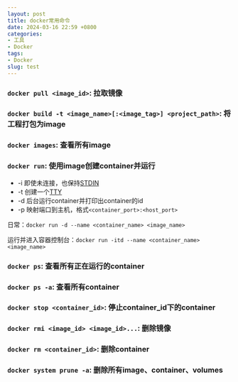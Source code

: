```yaml
---
layout: post
title: docker常用命令
date: 2024-03-16 22:59 +0800
categories:
- 工具
- Docker
tags:
- Docker
slug: test
---
```


### `docker pull <image_id>`: 拉取镜像

### `docker build -t <image_name>[:<image_tag>] <project_path>`: 将工程打包为image

### `docker images`: 查看所有image

### `docker run`: 使用image创建container并运行

- -i 即使未连接，也保持[STDIN](https://www.cnblogs.com/badboy200800/p/11121880.html)
- -t 创建一个[TTY](https://linux.cn/article-14093-1.html)
- -d 后台运行container并打印出container的id
- -p 映射端口到主机，格式`<container_port>:<host_port>`

日常：`docker run -d --name <container_name> <image_name>`

运行并进入容器控制台：`docker run -itd --name <container_name> <image_name>`

### `docker ps`: 查看所有正在运行的container

### `docker ps -a`: 查看所有container

### `docker stop <container_id>`: 停止container_id下的container

### `docker rmi <image_id> <image_id>...`: 删除镜像

### `docker rm <container_id>`: 删除container

### `docker system prune -a`: 删除所有image、container、volumes
